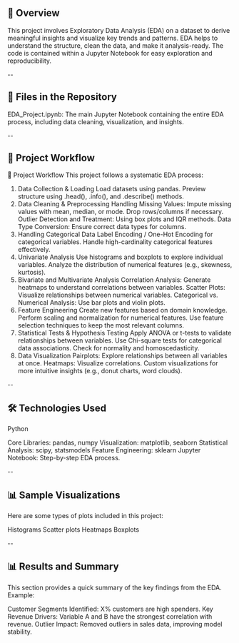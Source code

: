 ## 📑 Overview
This project involves Exploratory Data Analysis (EDA) on a dataset to derive meaningful insights and visualize key trends and patterns.
EDA helps to understand the structure, clean the data, and make it analysis-ready. The code is contained within a Jupyter Notebook for easy exploration and reproducibility.

--

## 📂 Files in the Repository
EDA_Project.ipynb: The main Jupyter Notebook containing the entire EDA process, including data cleaning, visualization, and insights.

--

## 🚀 Project Workflow
🚀 Project Workflow
This project follows a systematic EDA process:

1. Data Collection & Loading
Load datasets using pandas.
Preview structure using .head(), .info(), and .describe() methods.
2. Data Cleaning & Preprocessing
Handling Missing Values:
Impute missing values with mean, median, or mode.
Drop rows/columns if necessary.
Outlier Detection and Treatment:
Using box plots and IQR methods.
Data Type Conversion:
Ensure correct data types for columns.
3. Handling Categorical Data
Label Encoding / One-Hot Encoding for categorical variables.
Handle high-cardinality categorical features effectively.
4. Univariate Analysis
Use histograms and boxplots to explore individual variables.
Analyze the distribution of numerical features (e.g., skewness, kurtosis).
5. Bivariate and Multivariate Analysis
Correlation Analysis:
Generate heatmaps to understand correlations between variables.
Scatter Plots:
Visualize relationships between numerical variables.
Categorical vs. Numerical Analysis:
Use bar plots and violin plots.
6. Feature Engineering
Create new features based on domain knowledge.
Perform scaling and normalization for numerical features.
Use feature selection techniques to keep the most relevant columns.
7. Statistical Tests & Hypothesis Testing
Apply ANOVA or t-tests to validate relationships between variables.
Use Chi-square tests for categorical data associations.
Check for normality and homoscedasticity.
8. Data Visualization
Pairplots: Explore relationships between all variables at once.
Heatmaps: Visualize correlations.
Custom visualizations for more intuitive insights (e.g., donut charts, word clouds).

--

## 🛠️ Technologies Used
Python

Core Libraries: pandas, numpy
Visualization: matplotlib, seaborn
Statistical Analysis: scipy, statsmodels
Feature Engineering: sklearn
Jupyter Notebook: Step-by-step EDA process.


--
## 📊 Sample Visualizations
Here are some types of plots included in this project:

Histograms
Scatter plots
Heatmaps
Boxplots

--

## 📊 Results and Summary
This section provides a quick summary of the key findings from the EDA. Example:

Customer Segments Identified: X% customers are high spenders.
Key Revenue Drivers: Variable A and B have the strongest correlation with revenue.
Outlier Impact: Removed outliers in sales data, improving model stability. 


